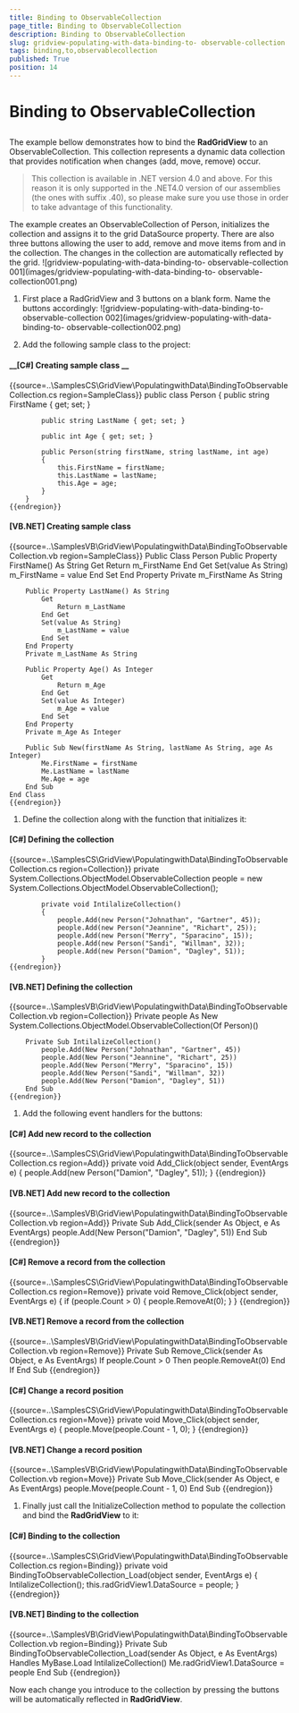 ```yaml
---
title: Binding to ObservableCollection
page_title: Binding to ObservableCollection
description: Binding to ObservableCollection
slug: gridview-populating-with-data-binding-to- observable-collection
tags: binding,to,observablecollection
published: True
position: 14
---
```


# Binding to ObservableCollection



## 

The example bellow demonstrates how to bind the __RadGridView__ to an ObservableCollection. This collection represents a dynamic data 
        collection that provides notification when changes (add, move, remove) occur.
        

>This collection is available in .NET version 4.0 and above. For this reason it is only supported in the .NET4.0 version of our assemblies
            (the ones with suffix .40), so please make sure you use those in order to take advantage of this functionality.
          

The example creates an ObservableCollection of Person, initializes the collection and assigns it to the grid DataSource property.
        There are also three buttons allowing the user to add, remove and move items from and in the collection. 
        The changes in the collection are automatically reflected by the grid.
        ![gridview-populating-with-data-binding-to- observable-collection 001](images/gridview-populating-with-data-binding-to- observable-collection001.png)

1. First place a RadGridView and 3 buttons on a blank form. Name the buttons accordingly:
            ![gridview-populating-with-data-binding-to- observable-collection 002](images/gridview-populating-with-data-binding-to- observable-collection002.png)

1. Add the following sample class to the project:
            

#### __[C#] Creating sample class __

{{source=..\SamplesCS\GridView\PopulatingwithData\BindingToObservableCollection.cs region=SampleClass}}
	    public class Person
	    {
	        public string FirstName { get; set; }
	        
	        public string LastName { get; set; }
	        
	        public int Age { get; set; }
	        
	        public Person(string firstName, string lastName, int age)
	        {
	            this.FirstName = firstName;
	            this.LastName = lastName;
	            this.Age = age;
	        }
	    }
	{{endregion}}



#### __[VB.NET] Creating sample class__

{{source=..\SamplesVB\GridView\PopulatingwithData\BindingToObservableCollection.vb region=SampleClass}}
	Public Class Person
	    Public Property FirstName() As String
	        Get
	            Return m_FirstName
	        End Get
	        Set(value As String)
	            m_FirstName = value
	        End Set
	    End Property
	    Private m_FirstName As String
	
	    Public Property LastName() As String
	        Get
	            Return m_LastName
	        End Get
	        Set(value As String)
	            m_LastName = value
	        End Set
	    End Property
	    Private m_LastName As String
	
	    Public Property Age() As Integer
	        Get
	            Return m_Age
	        End Get
	        Set(value As Integer)
	            m_Age = value
	        End Set
	    End Property
	    Private m_Age As Integer
	
	    Public Sub New(firstName As String, lastName As String, age As Integer)
	        Me.FirstName = firstName
	        Me.LastName = lastName
	        Me.Age = age
	    End Sub
	End Class
	{{endregion}}



1. Define the collection along with the function that initializes it:
            

#### __[C#] Defining the collection__

{{source=..\SamplesCS\GridView\PopulatingwithData\BindingToObservableCollection.cs region=Collection}}
	        private  System.Collections.ObjectModel.ObservableCollection<Person> people = new  System.Collections.ObjectModel.ObservableCollection<Person>();
	
	        private void IntilalizeCollection()
	        {
	            people.Add(new Person("Johnathan", "Gartner", 45));
	            people.Add(new Person("Jeannine", "Richart", 25));
	            people.Add(new Person("Merry", "Sparacino", 15));
	            people.Add(new Person("Sandi", "Willman", 32));
	            people.Add(new Person("Damion", "Dagley", 51));
	        }
	{{endregion}}



#### __[VB.NET] Defining the collection__

{{source=..\SamplesVB\GridView\PopulatingwithData\BindingToObservableCollection.vb region=Collection}}
	    Private people As New System.Collections.ObjectModel.ObservableCollection(Of Person)()
	
	    Private Sub IntilalizeCollection()
	        people.Add(New Person("Johnathan", "Gartner", 45))
	        people.Add(New Person("Jeannine", "Richart", 25))
	        people.Add(New Person("Merry", "Sparacino", 15))
	        people.Add(New Person("Sandi", "Willman", 32))
	        people.Add(New Person("Damion", "Dagley", 51))
	    End Sub
	{{endregion}}



1. Add the following event handlers for the buttons:
            

#### __[C#] Add new record to the collection__

{{source=..\SamplesCS\GridView\PopulatingwithData\BindingToObservableCollection.cs region=Add}}
	        private void Add_Click(object sender, EventArgs e)
	        {
	            people.Add(new Person("Damion", "Dagley", 51));
	        }
	{{endregion}}



#### __[VB.NET] Add new record to the collection__

{{source=..\SamplesVB\GridView\PopulatingwithData\BindingToObservableCollection.vb region=Add}}
	    Private Sub Add_Click(sender As Object, e As EventArgs)
	        people.Add(New Person("Damion", "Dagley", 51))
	    End Sub
	{{endregion}}



#### __[C#] Remove a record from the collection__

{{source=..\SamplesCS\GridView\PopulatingwithData\BindingToObservableCollection.cs region=Remove}}
	        private void Remove_Click(object sender, EventArgs e)
	        {
	            if (people.Count > 0)
	            {
	                people.RemoveAt(0);
	            }
	        }
	{{endregion}}



#### __[VB.NET] Remove a record from the collection__

{{source=..\SamplesVB\GridView\PopulatingwithData\BindingToObservableCollection.vb region=Remove}}
	    Private Sub Remove_Click(sender As Object, e As EventArgs)
	        If people.Count > 0 Then
	            people.RemoveAt(0)
	        End If
	    End Sub
	{{endregion}}



#### __[C#] Change a record position__

{{source=..\SamplesCS\GridView\PopulatingwithData\BindingToObservableCollection.cs region=Move}}
	        private void Move_Click(object sender, EventArgs e)
	        {
	            people.Move(people.Count - 1, 0);
	        }
	{{endregion}}



#### __[VB.NET] Change a record position__

{{source=..\SamplesVB\GridView\PopulatingwithData\BindingToObservableCollection.vb region=Move}}
	    Private Sub Move_Click(sender As Object, e As EventArgs)
	        people.Move(people.Count - 1, 0)
	    End Sub
	{{endregion}}



1. Finally just call the InitializeCollection method to populate the collection and bind the __RadGridView__ to it:
            

#### __[C#] Binding to the collection__

{{source=..\SamplesCS\GridView\PopulatingwithData\BindingToObservableCollection.cs region=Binding}}
	        private void BindingToObservableCollection_Load(object sender, EventArgs e)
	        {
	            IntilalizeCollection();
	            this.radGridView1.DataSource = people;
	        }
	{{endregion}}



#### __[VB.NET] Binding to the collection__

{{source=..\SamplesVB\GridView\PopulatingwithData\BindingToObservableCollection.vb region=Binding}}
	    Private Sub BindingToObservableCollection_Load(sender As Object, e As EventArgs) Handles MyBase.Load
	        IntilalizeCollection()
	        Me.radGridView1.DataSource = people
	    End Sub
	{{endregion}}



Now each change you introduce to the collection by pressing the buttons will be automatically reflected in __RadGridView__.
        
